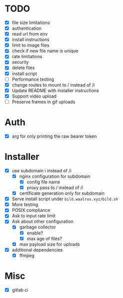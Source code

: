 # TODO
- [x] file size limitations
- [x] authentication
- [x] read url from env
- [x] install instructions
- [x] limit to image files
- [x] check if new file name is unique
- [x] rate limitations
- [x] security
- [x] delete files
- [x] install script
- [ ] Performance testing
- [x] change routes to mount to / instead of /i
- [x] Update README with installer instructions
- [x] Support video upload
- [ ] Preserve frames in gif uploads

# Auth
- [x] arg for only printing the raw bearer token

# Installer
- [x] use subdomain i instead of /i
    - [x] nginx configuration for subdomain
        - [x] config file name
        - [x] proxy pass to / instead of /i
    - [x] certificate generation only for subdomain
- [x] Serve install script under `bild.waalrus.xyz/bild.sh`
- [x] More testing
- [x] POSIX compliance
- [x] Ask to input rate limit
- [x] Ask about other configuration
    - [x] garbage collector
        - [x] enable?
        - [x] max age of files?
    - [x] max payload size for uploads
- [x] additional dependencies
    - [x] ffmpeg

# Misc
- [x] gitlab ci
